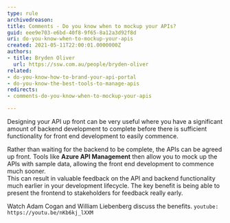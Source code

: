 ```yaml
---
type: rule
archivedreason: 
title: Comments - Do you know when to mockup your APIs?
guid: eee9e703-e6bd-40f8-9f65-8a12a3d92f8d
uri: do-you-know-when-to-mockup-your-apis
created: 2021-05-11T22:00:01.0000000Z
authors:
- title: Bryden Oliver
  url: https://ssw.com.au/people/bryden-oliver
related: 
- do-you-know-how-to-brand-your-api-portal
- do-you-know-the-best-tools-to-manage-apis
redirects:
- comments-do-you-know-when-to-mockup-your-apis

---
```


Designing your API up front can be very useful where you have a significant amount of backend development to complete before there is sufficient functionality for front end development to easily commence. 
<!--endintro-->
Rather than waiting for the backend to be complete, the APIs can be agreed up front. Tools like **Azure API Management** then allow you to mock up the APIs with sample data, allowing the front end development to commence much sooner.  
 This can result in valuable feedback on the API and backend functionality much earlier in your development lifecycle. The key benefit is being able to present the frontend to stakeholders for feedback really early.  


Watch Adam Cogan and William Liebenberg discuss the benefits.
`youtube: https://youtu.be/nKb6kj_lXXM`